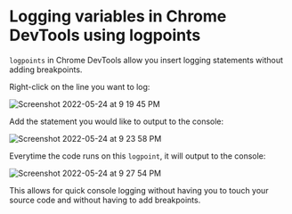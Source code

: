 # Logging variables in Chrome DevTools using logpoints

`logpoints` in Chrome DevTools allow you insert logging statements without adding breakpoints.

Right-click on the line you want to log:

![Screenshot 2022-05-24 at 9 19 45 PM](https://user-images.githubusercontent.com/4616064/170044768-23b8fc0e-7f97-4452-9089-0be65fd2a0c2.png)

Add the statement you would like to output to the console:

![Screenshot 2022-05-24 at 9 23 58 PM](https://user-images.githubusercontent.com/4616064/170045738-4ea2c14f-70b4-4e59-a907-f82487e610f6.png)

Everytime the code runs on this `logpoint`, it will output to the console:

![Screenshot 2022-05-24 at 9 27 54 PM](https://user-images.githubusercontent.com/4616064/170046595-7a2309f2-5733-49ec-9ba0-7e989c01eb6a.png)

This allows for quick console logging without having you to touch your source code and without having to add breakpoints.




